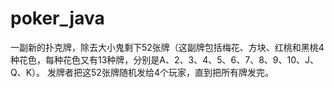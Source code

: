 # poker_java
一副新的扑克牌，除去大小鬼剩下52张牌（这副牌包括梅花、方块、红桃和黑桃4种花色，每种花色又有13种牌，分别是A、2、3、4、5、6、7、8、9、10、J、Q、K）。 发牌者把这52张牌随机发给4个玩家，直到把所有牌发完。
